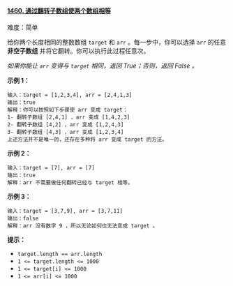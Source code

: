 ﻿#### [1460\. 通过翻转子数组使两个数组相等](https://leetcode.cn/problems/make-two-arrays-equal-by-reversing-sub-arrays/)

难度：简单

给你两个长度相同的整数数组 `target` 和 `arr` 。每一步中，你可以选择 `arr` 的任意 **非空子数组** 并将它翻转。你可以执行此过程任意次。

_如果你能让 `arr` 变得与 `target` 相同，返回 True；否则，返回 False 。_

**示例 1：**

```
输入：target = [1,2,3,4], arr = [2,4,1,3]
输出：true
解释：你可以按照如下步骤使 arr 变成 target：
1- 翻转子数组 [2,4,1] ，arr 变成 [1,4,2,3]
2- 翻转子数组 [4,2] ，arr 变成 [1,2,4,3]
3- 翻转子数组 [4,3] ，arr 变成 [1,2,3,4]
上述方法并不是唯一的，还存在多种将 arr 变成 target 的方法。

```

**示例 2：**

```
输入：target = [7], arr = [7]
输出：true
解释：arr 不需要做任何翻转已经与 target 相等。

```

**示例 3：**

```
输入：target = [3,7,9], arr = [3,7,11]
输出：false
解释：arr 没有数字 9 ，所以无论如何也无法变成 target 。

```

**提示：**

-   `target.length == arr.length`
-   `1 <= target.length <= 1000`
-   `1 <= target[i] <= 1000`
-   `1 <= arr[i] <= 1000`
